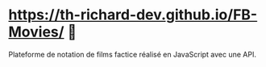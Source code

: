 # https://th-richard-dev.github.io/FB-Movies/ 🎥

Plateforme de notation de films factice réalisé en JavaScript avec une API.
